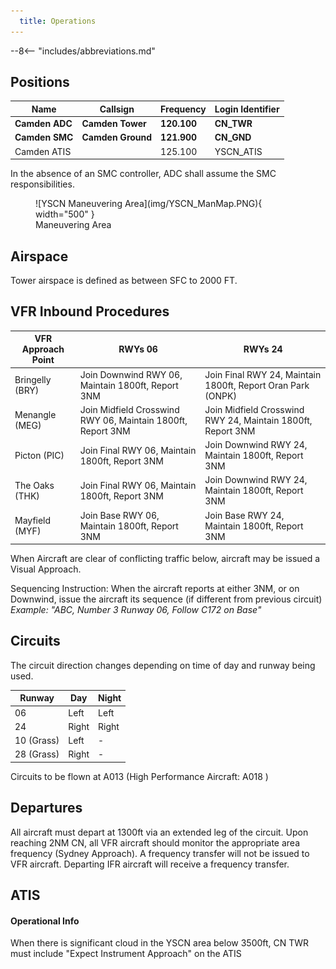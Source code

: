 ```yaml
---
  title: Operations
---
```


--8<-- "includes/abbreviations.md"


## Positions

| Name               | Callsign       | Frequency        | Login Identifier                         |
| ------------------ | -------------- | ---------------- | ---------------------------------------- |
| **Camden ADC**  | **Camden Tower**  | **120.100**          | **CN_TWR**                        |
| **Camden SMC**   | **Camden Ground**   | **121.900**          | **CN_GND**                       |
| Camden ATIS        |                | 125.100          | YSCN_ATIS                                |

 
In the absence of an SMC controller, ADC shall assume the SMC responsibilities.
<figure markdown>
![YSCN Maneuvering Area](img/YSCN_ManMap.PNG){ width="500" }
<figcaption>Maneuvering Area</figcaption>
</figure>

## Airspace
Tower airspace is defined as between SFC to 2000 FT.      

## VFR Inbound Procedures

| VFR Approach Point | RWYs 06  | RWYs 24 |
| ----------------| --------- | ---------- |
| Bringelly (BRY)    | Join Downwind RWY 06, Maintain 1800ft, Report 3NM     | Join Final RWY 24, Maintain 1800ft, Report Oran Park (ONPK)       |
| Menangle (MEG)   | Join Midfield Crosswind RWY 06, Maintain 1800ft, Report 3NM      | Join Midfield Crosswind RWY 24, Maintain 1800ft, Report 3NM       |
| Picton (PIC)   | Join Final RWY 06, Maintain 1800ft, Report 3NM      | Join Downwind RWY 24, Maintain 1800ft, Report 3NM       |
| The Oaks (THK)   | Join Final RWY 06, Maintain 1800ft, Report 3NM    | Join Downwind RWY 24, Maintain 1800ft, Report 3NM      |
| Mayfield (MYF)   | Join Base RWY 06, Maintain 1800ft, Report 3NM      | Join Base RWY 24, Maintain 1800ft, Report 3NM       |

When Aircraft are clear of conflicting traffic below, aircraft may be issued a Visual Approach.

Sequencing Instruction: When the aircraft reports at either 3NM, or on Downwind, issue the aircraft its sequence (if different from previous circuit)
*Example: "ABC, Number 3 Runway 06, Follow C172 on Base"*


## Circuits
The circuit direction changes depending on time of day and runway being used.

| Runway | Day  | Night |
| ----------------| --------- | ---------- |
| 06    | Left       | Left        |
| 24   | Right | Right  |
| 10 (Grass) | Left | - |
| 28 (Grass) | Right | - |

Circuits to be flown at A013 (High Performance Aircraft: A018 )


## Departures

All aircraft must depart at 1300ft via an extended leg of the circuit.
Upon reaching 2NM CN, all VFR aircraft should monitor the appropriate area frequency (Sydney Approach). A frequency transfer will not be issued to VFR aircraft.
Departing IFR aircraft will receive a frequency transfer.


## ATIS
#### Operational Info

When there is significant cloud in the YSCN area below 3500ft, CN TWR must include "Expect Instrument Approach" on the ATIS